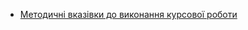 - [Методичні вказівки до виконання курсової роботи][methoda]

  [methoda]: https://docs.google.com/document/d/1JFmToRZfxH76DGUdoLnk6xXjUXCbdAGKtnnwJR6wepE/edit?usp=sharing
